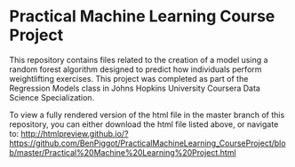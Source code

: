 Practical Machine Learning Course Project
======================================
This repository contains files related to the creation of a model using a random forest algorithm designed to predict how individuals perform weightlifting exercises. This project was completed as part of the Regression Models class in Johns Hopkins University Coursera Data Science Specialization.

To view a fully rendered version of the html file in the master branch of this repository, you can either download the html file listed above, or navigate to: 
http://htmlpreview.github.io/?https://github.com/BenPiggot/PracticalMachineLearning_CourseProject/blob/master/Practical%20Machine%20Learning%20Project.html
